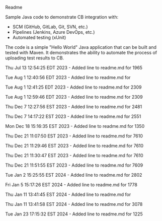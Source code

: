 Readme

Sample Java code to demonstrate CB integration with:
- SCM (GitHub, GitLab, Git, SVN, etc.)
- Pipelines (Jenkins, Azure DevOps, etc.)
- Automated testing (xUnit)

The code is a simple "Hello World" Java application that can be built and 
tested with Maven. It demonstrates the ability to automate the process of
uploading test results to CB.



Thu Jul 13 12:54:25 EDT 2023 - Added line to readme.md for 1965

Tue Aug  1 12:40:56 EDT 2023 - Added line to readme.md for 

Tue Aug  1 12:41:25 EDT 2023 - Added line to readme.md for 2309

Tue Aug  1 12:59:46 EDT 2023 - Added line to readme.md for 2309

Thu Dec  7 12:27:56 EST 2023 - Added line to readme.md for 2481

Thu Dec  7 14:17:22 EST 2023 - Added line to readme.md for 2551

Mon Dec 18 15:16:35 EST 2023 - Added line to readme.md for 1350

Thu Dec 21 11:07:50 EST 2023 - Added line to readme.md for 7610

Thu Dec 21 11:29:46 EST 2023 - Added line to readme.md for 7610

Thu Dec 21 11:30:47 EST 2023 - Added line to readme.md for 7610

Thu Dec 21 11:51:55 EST 2023 - Added line to readme.md for 7609

Tue Jan  2 15:25:55 EST 2024 - Added line to readme.md for 2802

Fri Jan  5 15:17:26 EST 2024 - Added line to readme.md for 1778

Thu Jan 11 13:41:45 EST 2024 - Added line to readme.md for 

Thu Jan 11 13:41:58 EST 2024 - Added line to readme.md for 3078

Tue Jan 23 17:15:32 EST 2024 - Added line to readme.md for 1225
